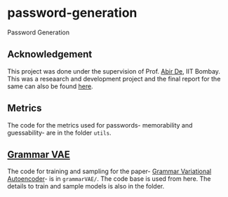 # password-generation
Password Generation

## Acknowledgement

This project was done under the supervision of Prof. <a href="https://abir-de.github.io">Abir De</a>, IIT Bombay. This was a reseaarch and development project and the final report for the same can also be found <a href="https://github.com/anibohara2000/password-generation/RnD_Report.pdf">here</a>.

## Metrics

The code for the metrics used for passwords- memorability and guessability- are in the folder `utils`.

## [Grammar VAE](grammarVAE/README.md)

The code for training and sampling for the paper- <a href="https://arxiv.org/abs/1703.01925">Grammar Variational Autoencoder</a>- is in `grammarVAE/`. The code base is used from <a gref="https://github.com/mkusner/grammarVAE">here</a>. The details to train and sample models is also in the folder.

